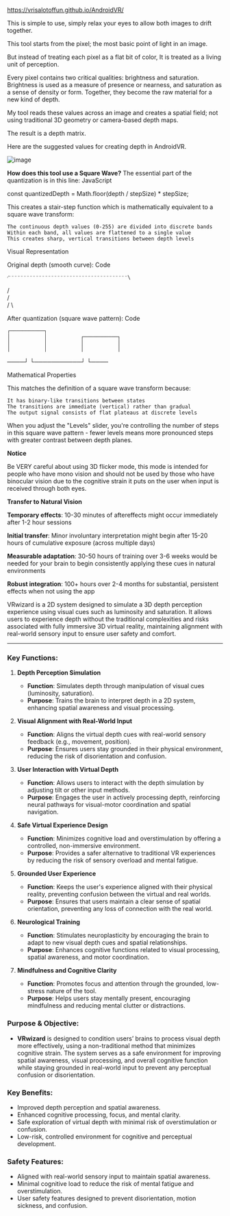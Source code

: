 https://vrisalotoffun.github.io/AndroidVR/

This is simple to use, simply relax your eyes to allow both images to drift together.

This tool starts from the pixel; the most basic point of light in an image. 

But instead of treating each pixel as a flat bit of color, It is treated as a living unit of perception. 

Every pixel contains two critical qualities: brightness and saturation. Brightness is used as a measure of presence or nearness, and saturation as a sense of density or form. Together, they become the raw material for a new kind of depth.

My tool reads these values across an image and creates a spatial field; not using traditional 3D geometry or camera-based depth maps.

The result is a depth matrix.

Here are the suggested values for creating depth in AndroidVR.

![image](https://github.com/user-attachments/assets/c45c08fe-7890-419c-9065-44ff2574c8e7)

**How does this tool use a Square Wave?**
The essential part of the quantization is in this line:
JavaScript

const quantizedDepth = Math.floor(depth / stepSize) * stepSize;

This creates a stair-step function which is mathematically equivalent to a square wave transform:

    The continuous depth values (0-255) are divided into discrete bands
    Within each band, all values are flattened to a single value
    This creates sharp, vertical transitions between depth levels

Visual Representation

Original depth (smooth curve):
Code

    ⁄⁻⁻⁻⁻⁻⁻⁻⁻⁻⁻⁻⁻⁻⁻⁻⁻⁻⁻⁻⁻⁻⁻⁻⁻⁻⁻⁻⁻⁻⁻⁻⁻⁻⁻⁻⁻⁻⁻⁻\
   /                                      \
  /                                        \
 /                                          \

After quantization (square wave pattern):
Code

    ┌───────────┐
    │           │           ┌───────────┐
    │           │           │           │
    │           │           │           │
────┘           └───────────┘           └────

Mathematical Properties

This matches the definition of a square wave transform because:

    It has binary-like transitions between states
    The transitions are immediate (vertical) rather than gradual
    The output signal consists of flat plateaus at discrete levels

When you adjust the "Levels" slider, you're controlling the number of steps in this square wave pattern - fewer levels means more pronounced steps with greater contrast between depth planes.

**Notice**

Be VERY careful about using 3D flicker mode, this mode is intended for people who have mono vision and should not be used by those who have binocular vision due to the cognitive strain it puts on the user when input is received through both eyes.

**Transfer to Natural Vision**

**Temporary effects**: 10-30 minutes of aftereffects might occur immediately after 1-2 hour sessions

**Initial transfer**: Minor involuntary interpretation might begin after 15-20 hours of cumulative exposure (across multiple days)

**Measurable adaptation**: 30-50 hours of training over 3-6 weeks would be needed for your brain to begin consistently applying these cues in natural environments

**Robust integration**: 100+ hours over 2-4 months for substantial, persistent effects when not using the app

VRwizard is a 2D system designed to simulate a 3D depth perception experience using visual cues such as luminosity and saturation. It allows users to experience depth without the traditional complexities and risks associated with fully immersive 3D virtual reality, maintaining alignment with real-world sensory input to ensure user safety and comfort.

---

### Key Functions:

1. **Depth Perception Simulation**
   - **Function**: Simulates depth through manipulation of visual cues (luminosity, saturation).
   - **Purpose**: Trains the brain to interpret depth in a 2D system, enhancing spatial awareness and visual processing.

2. **Visual Alignment with Real-World Input**
   - **Function**: Aligns the virtual depth cues with real-world sensory feedback (e.g., movement, position).
   - **Purpose**: Ensures users stay grounded in their physical environment, reducing the risk of disorientation and confusion.

3. **User Interaction with Virtual Depth**
   - **Function**: Allows users to interact with the depth simulation by adjusting tilt or other input methods.
   - **Purpose**: Engages the user in actively processing depth, reinforcing neural pathways for visual-motor coordination and spatial navigation.

4. **Safe Virtual Experience Design**
   - **Function**: Minimizes cognitive load and overstimulation by offering a controlled, non-immersive environment.
   - **Purpose**: Provides a safer alternative to traditional VR experiences by reducing the risk of sensory overload and mental fatigue.

5. **Grounded User Experience**
   - **Function**: Keeps the user's experience aligned with their physical reality, preventing confusion between the virtual and real worlds.
   - **Purpose**: Ensures that users maintain a clear sense of spatial orientation, preventing any loss of connection with the real world.

6. **Neurological Training**
   - **Function**: Stimulates neuroplasticity by encouraging the brain to adapt to new visual depth cues and spatial relationships.
   - **Purpose**: Enhances cognitive functions related to visual processing, spatial awareness, and motor coordination.

7. **Mindfulness and Cognitive Clarity**
   - **Function**: Promotes focus and attention through the grounded, low-stress nature of the tool.
   - **Purpose**: Helps users stay mentally present, encouraging mindfulness and reducing mental clutter or distractions.

### Purpose & Objective:
- **VRwizard** is designed to condition users’ brains to process visual depth more effectively, using a non-traditional method that minimizes cognitive strain. The system serves as a safe environment for improving spatial awareness, visual processing, and overall cognitive function while staying grounded in real-world input to prevent any perceptual confusion or disorientation.

### Key Benefits:
- Improved depth perception and spatial awareness.
- Enhanced cognitive processing, focus, and mental clarity.
- Safe exploration of virtual depth with minimal risk of overstimulation or confusion.
- Low-risk, controlled environment for cognitive and perceptual development.

### Safety Features:
- Aligned with real-world sensory input to maintain spatial awareness.
- Minimal cognitive load to reduce the risk of mental fatigue and overstimulation.
- User safety features designed to prevent disorientation, motion sickness, and confusion.
